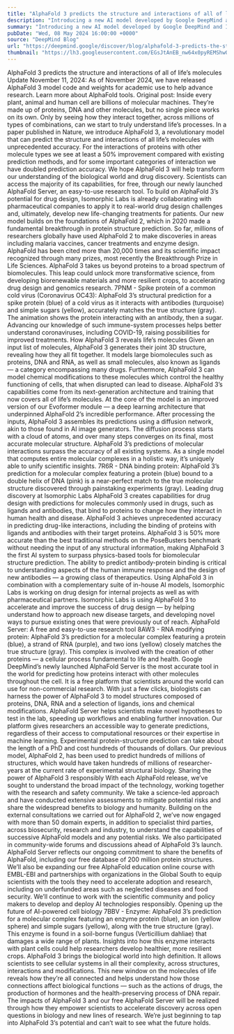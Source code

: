 ```yaml
---
title: "AlphaFold 3 predicts the structure and interactions of all of life’s molecules"
description: "Introducing a new AI model developed by Google DeepMind and Isomorphic Labs."
summary: "Introducing a new AI model developed by Google DeepMind and Isomorphic Labs."
pubDate: "Wed, 08 May 2024 16:00:00 +0000"
source: "DeepMind Blog"
url: "https://deepmind.google/discover/blog/alphafold-3-predicts-the-structure-and-interactions-of-all-lifes-molecules/"
thumbnail: "https://lh3.googleusercontent.com/EGsJtAnEB_nw64x0pyREMShwOQagDgPTOH68kY2HwYK5IcYmnQfzSiHAen2Zu3MUosD7796BdM1Y095_n0FItZbFHI_VNs31mIppLTlkbgcIR674LQ=w528-h297-n-nu-rw"
---
```


AlphaFold 3 predicts the structure and interactions of all of life’s molecules
Update November 11, 2024: As of November 2024, we have released AlphaFold 3 model code and weights for academic use to help advance research. Learn more about AlphaFold tools.
Original post: Inside every plant, animal and human cell are billions of molecular machines. They’re made up of proteins, DNA and other molecules, but no single piece works on its own. Only by seeing how they interact together, across millions of types of combinations, can we start to truly understand life’s processes.
In a paper published in Nature, we introduce AlphaFold 3, a revolutionary model that can predict the structure and interactions of all life’s molecules with unprecedented accuracy. For the interactions of proteins with other molecule types we see at least a 50% improvement compared with existing prediction methods, and for some important categories of interaction we have doubled prediction accuracy.
We hope AlphaFold 3 will help transform our understanding of the biological world and drug discovery. Scientists can access the majority of its capabilities, for free, through our newly launched AlphaFold Server, an easy-to-use research tool. To build on AlphaFold 3’s potential for drug design, Isomorphic Labs is already collaborating with pharmaceutical companies to apply it to real-world drug design challenges and, ultimately, develop new life-changing treatments for patients.
Our new model builds on the foundations of AlphaFold 2, which in 2020 made a fundamental breakthrough in protein structure prediction. So far, millions of researchers globally have used AlphaFold 2 to make discoveries in areas including malaria vaccines, cancer treatments and enzyme design. AlphaFold has been cited more than 20,000 times and its scientific impact recognized through many prizes, most recently the Breakthrough Prize in Life Sciences. AlphaFold 3 takes us beyond proteins to a broad spectrum of biomolecules. This leap could unlock more transformative science, from developing biorenewable materials and more resilient crops, to accelerating drug design and genomics research.
7PNM - Spike protein of a common cold virus (Coronavirus OC43): AlphaFold 3’s structural prediction for a spike protein (blue) of a cold virus as it interacts with antibodies (turquoise) and simple sugars (yellow), accurately matches the true structure (gray). The animation shows the protein interacting with an antibody, then a sugar. Advancing our knowledge of such immune-system processes helps better understand coronaviruses, including COVID-19, raising possibilities for improved treatments.
How AlphaFold 3 reveals life’s molecules
Given an input list of molecules, AlphaFold 3 generates their joint 3D structure, revealing how they all fit together. It models large biomolecules such as proteins, DNA and RNA, as well as small molecules, also known as ligands — a category encompassing many drugs. Furthermore, AlphaFold 3 can model chemical modifications to these molecules which control the healthy functioning of cells, that when disrupted can lead to disease.
AlphaFold 3’s capabilities come from its next-generation architecture and training that now covers all of life’s molecules. At the core of the model is an improved version of our Evoformer module — a deep learning architecture that underpinned AlphaFold 2’s incredible performance. After processing the inputs, AlphaFold 3 assembles its predictions using a diffusion network, akin to those found in AI image generators. The diffusion process starts with a cloud of atoms, and over many steps converges on its final, most accurate molecular structure.
AlphaFold 3’s predictions of molecular interactions surpass the accuracy of all existing systems. As a single model that computes entire molecular complexes in a holistic way, it’s uniquely able to unify scientific insights.
7R6R - DNA binding protein: AlphaFold 3’s prediction for a molecular complex featuring a protein (blue) bound to a double helix of DNA (pink) is a near-perfect match to the true molecular structure discovered through painstaking experiments (gray).
Leading drug discovery at Isomorphic Labs
AlphaFold 3 creates capabilities for drug design with predictions for molecules commonly used in drugs, such as ligands and antibodies, that bind to proteins to change how they interact in human health and disease.
AlphaFold 3 achieves unprecedented accuracy in predicting drug-like interactions, including the binding of proteins with ligands and antibodies with their target proteins. AlphaFold 3 is 50% more accurate than the best traditional methods on the PoseBusters benchmark without needing the input of any structural information, making AlphaFold 3 the first AI system to surpass physics-based tools for biomolecular structure prediction. The ability to predict antibody-protein binding is critical to understanding aspects of the human immune response and the design of new antibodies — a growing class of therapeutics.
Using AlphaFold 3 in combination with a complementary suite of in-house AI models, Isomorphic Labs is working on drug design for internal projects as well as with pharmaceutical partners. Isomorphic Labs is using AlphaFold 3 to accelerate and improve the success of drug design — by helping understand how to approach new disease targets, and developing novel ways to pursue existing ones that were previously out of reach.
AlphaFold Server: A free and easy-to-use research tool
8AW3 - RNA modifying protein: AlphaFold 3’s prediction for a molecular complex featuring a protein (blue), a strand of RNA (purple), and two ions (yellow) closely matches the true structure (gray). This complex is involved with the creation of other proteins — a cellular process fundamental to life and health.
Google DeepMind’s newly launched AlphaFold Server is the most accurate tool in the world for predicting how proteins interact with other molecules throughout the cell. It is a free platform that scientists around the world can use for non-commercial research. With just a few clicks, biologists can harness the power of AlphaFold 3 to model structures composed of proteins, DNA, RNA and a selection of ligands, ions and chemical modifications.
AlphaFold Server helps scientists make novel hypotheses to test in the lab, speeding up workflows and enabling further innovation. Our platform gives researchers an accessible way to generate predictions, regardless of their access to computational resources or their expertise in machine learning.
Experimental protein-structure prediction can take about the length of a PhD and cost hundreds of thousands of dollars. Our previous model, AlphaFold 2, has been used to predict hundreds of millions of structures, which would have taken hundreds of millions of researcher-years at the current rate of experimental structural biology.
Sharing the power of AlphaFold 3 responsibly
With each AlphaFold release, we’ve sought to understand the broad impact of the technology, working together with the research and safety community. We take a science-led approach and have conducted extensive assessments to mitigate potential risks and share the widespread benefits to biology and humanity.
Building on the external consultations we carried out for AlphaFold 2, we’ve now engaged with more than 50 domain experts, in addition to specialist third parties, across biosecurity, research and industry, to understand the capabilities of successive AlphaFold models and any potential risks. We also participated in community-wide forums and discussions ahead of AlphaFold 3’s launch.
AlphaFold Server reflects our ongoing commitment to share the benefits of AlphaFold, including our free database of 200 million protein structures. We’ll also be expanding our free AlphaFold education online course with EMBL-EBI and partnerships with organizations in the Global South to equip scientists with the tools they need to accelerate adoption and research, including on underfunded areas such as neglected diseases and food security. We’ll continue to work with the scientific community and policy makers to develop and deploy AI technologies responsibly.
Opening up the future of AI-powered cell biology
7BBV - Enzyme: AlphaFold 3’s prediction for a molecular complex featuring an enzyme protein (blue), an ion (yellow sphere) and simple sugars (yellow), along with the true structure (gray). This enzyme is found in a soil-borne fungus (Verticillium dahliae) that damages a wide range of plants. Insights into how this enzyme interacts with plant cells could help researchers develop healthier, more resilient crops.
AlphaFold 3 brings the biological world into high definition. It allows scientists to see cellular systems in all their complexity, across structures, interactions and modifications. This new window on the molecules of life reveals how they’re all connected and helps understand how those connections affect biological functions — such as the actions of drugs, the production of hormones and the health-preserving process of DNA repair.
The impacts of AlphaFold 3 and our free AlphaFold Server will be realized through how they empower scientists to accelerate discovery across open questions in biology and new lines of research. We’re just beginning to tap into AlphaFold 3’s potential and can’t wait to see what the future holds.